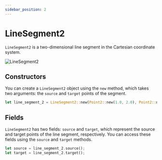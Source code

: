 ```yaml
---
sidebar_position: 2
---
```


# LineSegment2

`LineSegment2` is a two-dimensional line segment in the Cartesian coordinate system.

![LineSegment2](/img/line-segment-2.png)

## Constructors

You can create a `LineSegment2` object using the `new` method, which takes two arguments: the `source` and `target` points of the segment.

```rust
let line_segment_2 = LineSegment2::new(Point2::new(1.0, 2.0), Point2::new(3.0, 4.0));
```

## Fields

`LineSegment2` has two fields: `source` and `target`, which represent the source and target points of the line segment, respectively. You can access these fields using the `source` and `target` methods.

```rust
let source = line_segment_2.source();
let target = line_segment_2.target();
```
